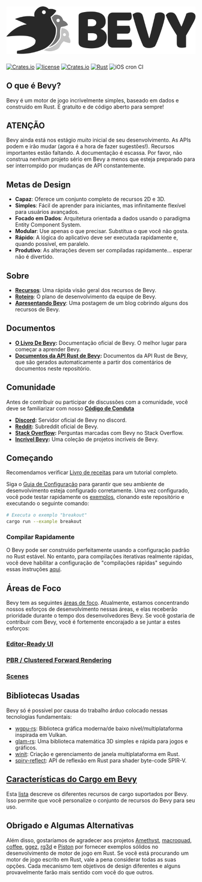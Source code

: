 # [![Bevy](assets/branding/bevy_logo_light_small.svg)](https://bevyengine.org)

[![Crates.io](https://img.shields.io/crates/v/bevy.svg)](https://crates.io/crates/bevy)
[![license](https://img.shields.io/badge/license-MIT-blue.svg)](https://github.com/bevyengine/bevy/blob/master/LICENSE)
[![Crates.io](https://img.shields.io/crates/d/bevy.svg)](https://crates.io/crates/bevy)
[![Rust](https://github.com/bevyengine/bevy/workflows/CI/badge.svg)](https://github.com/bevyengine/bevy/actions)
![iOS cron CI](https://github.com/bevyengine/bevy/workflows/iOS%20cron%20CI/badge.svg)

## O que é Bevy?

Bevy é um motor de jogo incrivelmente simples, baseado em dados e construído em Rust. É gratuito e de código aberto para sempre!

## ATENÇÃO

Bevy ainda está nos estágio _muito_ inicial de seu desenvolvimento. As APIs podem e irão mudar (agora é a hora de fazer sugestões!). Recursos importantes estão faltando. A documentação é escassa. Por favor, não construa nenhum projeto sério em Bevy a menos que esteja preparado para ser interrompido por mudanças de API constantemente.

## Metas de Design

* **Capaz**: Oferece um conjunto completo de recursos 2D e 3D.
* **Simples**: Fácil de aprender para iniciantes, mas infinitamente flexível para usuários avançados.
* **Focado em Dados**: Arquitetura orientada a dados usando o paradigma Entity Component System.
* **Modular**: Use apenas o que precisar. Substitua o que você não gosta.
* **Rápido**: A lógica do aplicativo deve ser executada rapidamente e, quando possível, em paralelo.
* **Produtivo**: As alterações devem ser compiladas rapidamente... esperar não é divertido.

## Sobre

* **[Recursos](https://bevyengine.org)**: Uma rápida visão geral dos recursos de Bevy.
* **[Roteiro](https://github.com/bevyengine/bevy/projects/1)**: O plano de desenvolvimento da equipe de Bevy.
* **[Apresentando Bevy](https://bevyengine.org/news/introducing-bevy/)**: Uma postagem de um blog cobrindo alguns dos recursos de Bevy.

## Documentos

* **[O Livro De Bevy](https://bevyengine.org/learn/book/introduction):** Documentação oficial de Bevy. O melhor lugar para começar a aprender Bevy.
* **[Documentos da API Rust de Bevy](https://docs.rs/bevy):** Documentos da API Rust de Bevy, que são gerados automaticamente a partir dos comentários de documentos neste repositório.

## Comunidade

Antes de contribuir ou participar de discussões com a comunidade, você deve se familiarizar com nosso **[Código de Conduta](https://github.com/bevyengine/bevy/blob/master/CODE_OF_CONDUCT.md)**

* **[Discord](https://discord.gg/gMUk5Ph):** Servidor oficial de Bevy no discord.
* **[Reddit](https://reddit.com/r/bevy):** Subreddit oficial de Bevy.
* **[Stack Overflow](https://stackoverflow.com/questions/tagged/bevy):** Perguntas marcadas com Bevy no Stack Overflow.
* **[Incrível Bevy](https://github.com/bevyengine/awesome-bevy):** Uma coleção de projetos incríveis de Bevy.

## Começando

Recomendamos verificar [Livro de receitas](https://bevyengine.org/learn/book/introduction) para um tutorial completo.

Siga o [Guia de Configuração](https://bevyengine.org/learn/book/getting-started/setup/) para garantir que seu ambiente de desenvolvimento esteja configurado corretamente.
Uma vez configurado, você pode testar rapidamente os [exemplos](/examples), clonando este repositório e executando o seguinte comando:

```sh
# Executa o exemplo "breakout"
cargo run --example breakout
```

### Compilar Rapidamente

O Bevy pode ser construído perfeitamente usando a configuração padrão no Rust estável. No entanto, para compilações iterativas realmente rápidas, você deve habilitar a configuração de "compilações rápidas" seguindo essas instruções [aqui](http://bevyengine.org/learn/book/getting-started/setup/).

## Áreas de Foco

Bevy tem as seguintes [áreas de foco](https://github.com/bevyengine/bevy/labels/focus-area). Atualmente, estamos concentrando nossos esforços de desenvolvimento nessas áreas, e elas receberão prioridade durante o tempo dos desenvolvedores Bevy. Se você gostaria de contribuir com Bevy, você é fortemente encorajado a se juntar a estes esforços:

### [Editor-Ready UI](https://github.com/bevyengine/bevy/issues/254)

### [PBR / Clustered Forward Rendering](https://github.com/bevyengine/bevy/issues/179)

### [Scenes](https://github.com/bevyengine/bevy/issues/255)

## Bibliotecas Usadas

Bevy só é possível por causa do trabalho árduo colocado nessas tecnologias fundamentais:

* [wgpu-rs](https://github.com/gfx-rs/wgpu-rs): Biblioteca gráfica moderna/de baixo nível/multiplataforma inspirada em Vulkan.
* [glam-rs](https://github.com/bitshifter/glam-rs): Uma biblioteca matemática 3D simples e rápida para jogos e gráficos.
* [winit](https://github.com/rust-windowing/winit): Criação e gerenciamento de janela multiplataforma em Rust.
* [spirv-reflect](https://github.com/gwihlidal/spirv-reflect-rs): API de reflexão em Rust para shader byte-code SPIR-V.

## [Características do Cargo em Bevy][cargo_features]

Esta [lista][cargo_features] descreve os diferentes recursos de cargo suportados por Bevy. Isso permite que você personalize o conjunto de recursos do Bevy para seu uso.

[cargo_features]: docs/cargo_features.md

## Obrigado e Algumas Alternativas

Além disso, gostaríamos de agradecer aos projetos [Amethyst](https://github.com/amethyst/amethyst), [macroquad](https://github.com/not-fl3/macroquad), [coffee](https://github.com/hecrj/coffee), [ggez](https://github.com/ggez/ggez), [rg3d](https://github.com/mrDIMAS/rg3d) e [Piston](https://github.com/PistonDevelopers/piston) por fornecer exemplos sólidos no desenvolvimento de motor de jogo em Rust. Se você está procurando um motor de jogo escrito em Rust, vale a pena considerar todas as suas opções. Cada mecanismo tem objetivos de design diferentes e alguns provavelmente farão mais sentido com você do que outros.
